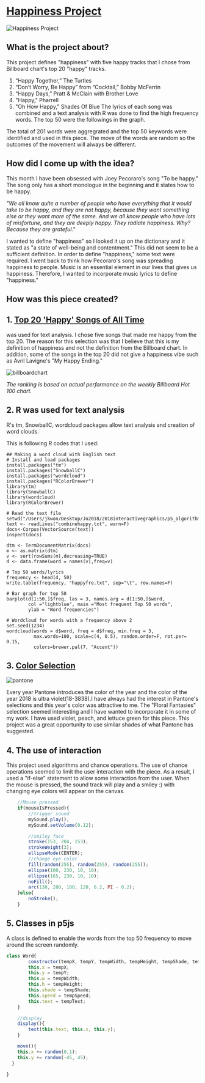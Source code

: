 # [Happiness Project](https://kwonjo.github.io/algorithms_interactivegraphics/)

![Happiness Project](/images/project2.png)

## What is the project about?

This project defines "happiness" with five happy tracks that I chose from Billboard chart's top 20 "happy" tracks. 
1. “Happy Together,” The Turtles 
2. “Don’t Worry, Be Happy” from “Cocktail,” Bobby McFerrin 
8. “Happy Days,” Pratt & McClain with Brother Love 
17. "Happy," Pharrell 
20. "Oh How Happy," Shades Of Blue 
The lyrics of each song was combined and a text analysis with R was done to find the high frequency words. The top 50 were the followings in the graph. 

The total of 201 words were aggregrated and the top 50 keywords were identified and used in this piece. The move of the words are random so the outcomes of the movement will always be different. 


## How did I come up with the idea?

This month I have been obsessed with Joey Pecoraro's song "To be happy." The song only has a short monologue in the beginning and it states how to be happy. 

*"We all know quite a number of people who have everything that it would take to be happy, and they are not happy, because they want something else or they want more of the same.
And we all know people who have lots of misfortune, and they are deeply happy. They radiate happiness.
Why? Because they are grateful."*

I wanted to define "happiness" so I looked it up on the dictionary and it stated as "a state of well-being and contentment." This did not seem to be a sufficient definition. In order to define "happiness," some text were required. I went back to think how Pecoraro's song was spreading happiness to people. Music is an essential element in our lives that gives us happiness. Therefore, I wanted to incorporate music lyrics to define "happiness." 


## How was this piece created?

## 1. [Top 20 'Happy' Songs of All Time](https://www.billboard.com/articles/list/5915801/top-20-happy-songs-of-all-time)
 was used for text analysis. I chose five songs that made me happy from the top 20. The reason for this selection was that I believe that this is my definition of happiness and not the definition from the Billboard chart. In addition, some of the songs in the top 20 did not give a happiness vibe such as Avril Lavigne's "My Happy Ending." 

![billboardchart](/images/happysongs.png) 

*The ranking is based on actual performance on the weekly Billboard Hot 100 chart.*

## 2. R was used for text analysis
R's tm, SnowballC, wordcloud packages allow text analysis and creation of word clouds. 

This is following R codes that I used: 

```{r}
## Making a word cloud with English text
# Install and load packages
install.packages("tm")
install.packages("SnowballC")
install.packages("wordcloud")
install.packages("RColorBrewer")
library(tm)
library(SnowballC)
library(wordcloud)
library(RColorBrewer)

# Read the text file
setwd("/Users/jkwon/Desktop/Jo2018/2018interactivegraphics/p5_algorithms/happyfile")
text <- readLines("combinehappy.txt", warn=F)
docs<-Corpus(VectorSource(text))
inspect(docs)

dtm <- TermDocumentMatrix(docs)
m <- as.matrix(dtm)
v <- sort(rowSums(m),decreasing=TRUE)
d <- data.frame(word = names(v),freq=v)

# Top 50 words/lyrics
frequency <- head(d, 50)
write.table(frequency, "happyfre.txt", sep="\t", row.names=F)

# Bar graph for top 50
barplot(d[1:50,]$freq, las = 3, names.arg = d[1:50,]$word,
        col ="lightblue", main ="Most frequent Top 50 words",
        ylab = "Word frequencies")

# Wordcloud for words with a frequency above 2
set.seed(1234)
wordcloud(words = d$word, freq = d$freq, min.freq = 3,
          max.words=100, scale=c(4, 0.5), random.order=F, rot.per= 0.15, 
          colors=brewer.pal(7, "Accent"))

```

## 3. [Color Selection](https://www.pantone.com/color-of-the-year-2018-tools-for-designers)
![pantone](/images/color2018.png)

Every year Pantone introduces the color of the year and the color of the year 2018 is ultra violet(18-3838).I have always had the interest in Pantone's selections and this year's color was attractive to me. The "Floral Fantasies" selection seemed interesting and I have wanted to incorporate it in some of my work. I have used violet, peach, and lettuce green for this piece. This project was a great opportunity to use similar shades of what Pantone has suggested. 

## 4. The use of interaction 

This project used algorithms and chance operations. The use of chance operations seemed to limit the user interaction with the piece. As a result, I used a "if-else" statement to allow some interaction from the user. When the mouse is pressed, the sound track will play and a smiley :) with changing eye colors will appear on the canvas. 

```javascript
    //Mouse pressed
    if(mouseIsPressed){
        //trigger sound
        mySound.play();
        mySound.setVolume(0.12);

        //smiley face
        stroke(153, 204, 153);
        strokeWeight(3);
        ellipseMode(CENTER);
        //change eye color
        fill(random(255), random(255), random(255));
        ellipse(100, 230, 10, 10);
        ellipse(165, 230, 10, 10);
        noFill(); 
        arc(130, 280, 100, 120, 0.2, PI - 0.2);
    }else{
        noStroke();
    }
```

## 5. Classes in p5js 

A class is defined to enable the words from the top 50 frequency to move around the screen randomly.

```javascript
class Word{ 
        constructor(tempX, tempY, tempWidth, tempHeight, tempShade, tempSpeed, tempText){
        this.x = tempX;
        this.y = tempY;
        this.w = tempWidth;
        this.h = tempHeight;
        this.shade = tempShade;
        this.speed = tempSpeed;
        this.text = tempText;
    }

    //display 
    display(){
        text(this.text, this.x, this.y);
    }

    move(){
    this.x += random(0,1);
    this.y += random(-45, 45);
  }
  
}
```